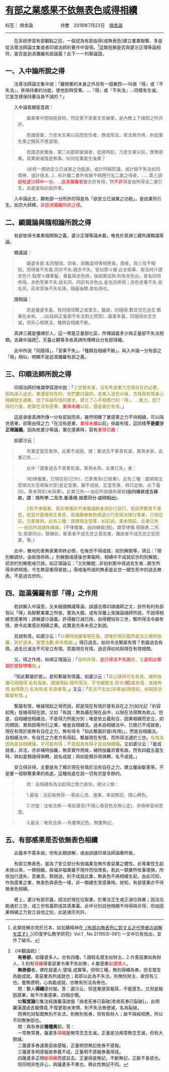 ﻿# [有部之業感果不依無表色或得相續][1]

标签： 俱舍論
　　　　　　持雙　2018年7月23日　[俱舍論](https://mp.weixin.qq.com/s/HNNfqC3dI2HMy4MXRWK-pw)

---

　　在系統學習有部觀點之前，一般認為有部由得(或無表色)建立業果聯繫，多是從法尊法師論文集或者印順法師的著作中習得。[^1]這類見解是否與婆沙正理等論相符，是否是迦濕彌羅有部論義？此下一一列舉論證。

## 一、入中論所說之得

　　法尊法師論文集中說：「離開業的本身之外另有一個東西──叫做『得』或『不失法』，來保持業的功能，使他到時受果。…『得』或『不失法』…同樣有生滅，它是怎樣保持著自身不滅的？」

　　入中論善顯密意疏：

>　　雖業果中間隔極長時，然從善不善業生苦樂果，是內教上下諸部之所共許。

>　　若謂彼業，乃至未生果以前而安住者，應成常法，常法無作用，則從業生果之關系不應道理。

>　　若謂造彼業後，第二剎那即謝滅者，從彼時起，乃至生果以前，應無彼業。其業謝滅復是無事。如何從業能生後果？

>　　(如有一類欲安立已滅業之功能故，或計阿賴耶識，或計餘不失法如同債券，或計得法…)…有計離二業外有餘不相應行名二業之得者，……第三說<font color="red">是毗婆沙師中一分</font>。…<font color="red">迦濕彌羅者</font>雖亦許有得，然<font color="red">不許</font>得是由所得法二業引生，此處是指如是許者。

　　入中論此文，顯有部一分所許的得是為「欲安立已滅業之功能」，是由業所引生。如宗大師釋，<font color="red">非迦濕彌羅所許之得</font>。

## 二、顯識論與隨相論所說之得

　　有部依得令業果相關聯之義，婆沙正理等論未載，唯見於真諦三藏所譯顯識等論。

　　顯識論：

>　　薩婆多部.名同隨得。同者，與數處時等相應長。隨者，與三性不相妨。而得者不失義.同亦不失.隨亦不失。譬如摩斗樓.此言榆華，取洛柯汁謂赤色汁.點摩斗樓華鬘，華鬘與赤色俱，後結實成熟.則有赤色出，是名同時修得。赤色至果不失.故名同，同前有赤色出.是名同修得；赤色至果不失.故名同，前來至後不失名隨，隨最後顯.故名得也。

　　隨相論：

>　　若是薩婆多義，有同隨得繫之戒善生，雖謝，同隨得.繫其住在過去.繫果在未來。…(此段與正量部不失法對比問答)…薩婆多義，同隨得亦念念滅，但非心相應法，種類自相續不斷。

　　真諦三藏是優禪尼人，這一帶是正量部化區，所傳論義多少與正量部不失法相類。吉藏中論疏[^2]、天臺止觀等多依真諦所傳釋此分有部得繩。

　　此中所說「同隨得」，「至果不失」，「種類自相續不斷」。與入中論一分有部之「得」相似，明顯不是迦濕彌羅有部之義。

## 三、印順法師所說之得

　　印順法師的唯識學探源中說：「<font color="#958503">三世實有者，沒有考慮業力怎樣存在的必要，因為滅入過去，業還是存在的。他們要討論的，是業入過去以後，怎樣與有情身心相續發生連繫。因了係屬有情的要求，建立了心不相應行的『得』。…業力，因了得的力量，總算在沒有感果、<font color="red">業得未離</font>以前，還是屬於有情。</font>」

　　這是承接真諦所傳一分有部說而來，雖然明確了業感果之力不待相續，可以隔世感果，卻需由得之力「在沒有感果、<font color="red">業得未離</font>以前」係屬有情，這同樣**不是婆沙正理論義**。因為依婆沙等論，業在感果時，容有<font color="red">業得已離</font>：

　　如婆沙云：<font color="#958503">

>　　有業定當受異熟，此業不成就，謂：業過去不善善有漏，異熟未熟，此業已失……

>　　此中「謂業過去不善善有漏，異熟未熟，此業已失」者：

>　　1如律儀業，已現在前(已作)，已牽異熟(已取果)，此有三種：謂順現法受順次生受順後次受(是定受業，雖不成就，定當受果，時已定故。此下義同)。果未現前(未與果)，此業已失──由前所說諸失緣故<font color="black">(由四緣故或五緣故，謂：捨所學.二形生.斷善根.捨眾同分.或明相出)</font>。

>　　2若不律儀業，若非律儀非不律儀諸餘身語妙行惡行，若欲界繫善不善思，若惡作憂根俱生善思，若諸靜慮無色順退分乃至順決擇分等業，已現在前，已牽異熟，此有三種：謂順現法受等，如前說。果未現前，此業已失──由前所說諸失緣故。</font>(不律儀業，由四緣故[捨]，謂受律儀.得靜慮.二形生.捨眾同分。餘緣如，斷善者不成先世之善思業，離欲者不成先世之惡思業，等。)

　　此中，散地的表無表業命終必捨，在後世不得成就，如別解脫等，頌云：「捨別解調伏，由故捨命終。」別解脫戒感後世果報時，相續中不成就前世的別解脫，前世的別解脫戒已捨。如正理論云：「又別解脫…非初剎那中得過去生者…餘生所得命終時捨，今生無容重得彼故。」得戒後所成的無表是此世一期生死中的過去無表，不是過去世的。

## 四、迦濕彌羅有部「得」之作用

　　若誤解入中論意，又未細讀顯識等論，誤讀法尊印順諸師之文，許所有的有部皆以「得」為聯繫業果之所依，實為大錯。或有背離上來諸論諸師所說，不說得相續至感果時；謬解婆沙論義，許得雖已滅已捨，由得體恒存三世，繫所得法令屬有情，故令此業感此相續之果。此實是古來未見之新說。

　　且說有情，如婆沙云：「<font color="#958503">以補特伽羅唯現在故。謂唯於現在蘊界處法立補特伽羅，非於過未，彼墮法數.非有情故。</font>」得已過去，如何令法繫屬有情？若屬過去有情，過去已滅法不可安立有情。若屬現在有情，過去得如何與現在有情相關。

　　又，得之作用，如順正理論云：「<font color="#958503">由所許得，<font color="red">是已得法不失因</font>故，又<font color="red">是知此繫屬於彼智幖幟</font>故。</font>」

　　「知此繫屬於彼」，是知繫屬有情義，如婆沙云：「<font color="#958503">非心隨得可名有貪，補特伽羅可說隨得.名有貪故。謂諸得起.得所得法，不令屬餘法.但令(<font color="red">知</font>)屬有情，故諸有情.由得勢力.名為有戒.有貪者等。</font>」又云：「<font color="#958503">若法不生此(非擇滅)得便起，如與欲法繫屬有情。</font>」

　　繫屬有情，唯據現起之得而說，即是現在有情於彼有自在之力(如光記「約容起用」皆據得現在說，又如「有說：無為攝在現在品中，以現在法得無為故」)。但是，自相續他相續法，不是得力所能分別；唯是依五蘊和合、因果相續而安立，如同類因、異熟因等所引之果，唯是自相續法。過未自相續法中，已捨已不成就者，現在有情於彼無有自在之力，無有得令「知此繫屬於彼(有情)」，然是自相續法。自相續法中，有自在之力者方有得起，繫屬現在有情，而所得法通於三世。<font color="#958503">有為法因為是自相續攝，才可能有得；不是因為有得才是自相續攝</font>。又如婆沙云：「能成就者，非法，亦非補特伽羅，無真實作用故，補特伽羅非實有故。然有四蘊五蘊生時，與如是類諸得俱轉，說名成就；與如是類非得俱轉，名不成就。」

　　安立得非得，主要是為了顯示現在有情於法有自在之力，建立離染斷善等，不是要一個聯繫業果的依處，這種依處在說一切有宗是多餘的。

>　　附：自相續有為法起得之勢力差別，總分三類：

>　　1.最強：法前後俱得---善染心法、通果、串習無記、隨心轉色。

>　　2.次強：法後法俱---等起善惡(不隨心善惡色及無心定)、非極串習闻思慧。

>　　3.最劣：唯有法俱---有覆無記色、無覆無記。

## 五、有部感果是否依無表色相續

　　此義本不需多說，但有此類謬解，或由誤讀印順法師論著所致。

　　有部立無表色，是為了安立部分有依福業及無作善惡業之體性。此等業性生起未捨以來，一類相續，故福非福業雖不現作而恒增長。若此一類業所依事壞損，所依加行退失，意樂息，勢限過，則不成就此業，無表色不再相續生起。由此可知，作為感果之業，無表色與表色一樣，非一類續生至感果時。故知，有部感果亦不待無表色相續。

　　總上，婆沙有部宗義，因法於現在位取果，於果法正生或正滅位與果；因法功能通於三世，成三世有義即成其感果義。此中分別自他相續不待得與非得，但由因果相續之力安立自他之別，此是諸宗共許。



[^1]: 此類見解亦見於日本，如加藤精神在[《有部の無表色に對する近代學者の誤解を匡す》][2][《印度学仏教学研究》Vol.1 , No.2(1953)-061] 一文中已有指出，並作了破斥。

[^2]: 《中觀論疏》：<br>&nbsp;&nbsp;&nbsp;&nbsp;**有券部**，如薩婆多人。亦有四種，1.謂假名眾生如財主，2.作善惡業如負財人，3.別有<font color="red">得繩</font>得善惡業令果不失如券，4.業感果<font color="red">如還債人</font>。<br>&nbsp;&nbsp;&nbsp;&nbsp;**無券部**者，佛陀提婆人.譬喻.成實等。但明三種，無別得繩為券，但言眾生為能成就，善惡業為所成就也；若即以此為不失法，則無別財主，故但有三也。曇無德明，心為能成就，亦無有別法為券也。<br>&nbsp;&nbsp;&nbsp;&nbsp;問：數人**得繩**感何報。答：婆沙云，但逐業感受報耳，不能感生。又但是報因感果，故不作業感果，四相亦爾。<br>&nbsp;&nbsp;&nbsp;&nbsp;如**智度論**引集法經諸羅漢說偈「病老死券已裂破[老病死券已裂破]」，此明羅漢還過去報債竟.不復更取未來債，則不失法券便滅，名為裂破。<br>&nbsp;&nbsp;&nbsp;&nbsp;而佛陀訶梨既無別不失法，則無別有券，但有負財人；故不與經相應，所以不同無券部也。<br>&nbsp;&nbsp;&nbsp;&nbsp;問：與有券部**幾種異**耶。答：<br>&nbsp;&nbsp;&nbsp;&nbsp;一常無常異，薩婆多<font color="red">得繩</font>是無常念念生滅，正量是功用常無念念滅，但有大期滅。<br>&nbsp;&nbsp;&nbsp;&nbsp;二薩婆多券通善惡故感報，正量明但無記故券不感報。<br>&nbsp;&nbsp;&nbsp;&nbsp;三薩婆多明感報故券義不成，正量明不感報券義得成。<br>&nbsp;&nbsp;&nbsp;&nbsp;四薩婆多正明<font color="red">斷得繩</font>而惑自去，正量得是無記，不斷無記，正斷不善惑也。<br>&nbsp;&nbsp;&nbsp;&nbsp;但同明非色非心，與薩婆多不異也，釋此性無記不同。

  [1]: https://mp.weixin.qq.com/s/vQWfUzWsgNVQLB603tCBzQ
  [2]: http://echo-lab.ddo.jp/Libraries/%e5%8d%b0%e5%ba%a6%e5%ad%a6%e4%bb%8f%e6%95%99%e5%ad%a6%e7%a0%94%e7%a9%b6/%E5%8D%B0%E5%BA%A6%E5%AD%B8%E4%BD%9B%E6%95%99%E5%AD%B8%E7%A0%94%E7%A9%B6%E7%AC%AC1%E5%B7%BB%E7%AC%AC2%E5%8F%B7/Vol.1%20,%20No.2(1953)061%e5%8a%a0%e8%97%a4%20%e7%b2%be%e7%a5%9e%e3%80%8c%e6%9c%89%e9%83%a8%e3%81%ae%e7%84%a1%e8%a1%a8%e8%89%b2%e3%81%ab%e5%b0%8d%e3%81%99%e3%82%8b%e8%bf%91%e4%bb%a3%e5%ad%b8%e8%80%85%e3%81%ae%e8%aa%a4%e8%a7%a3%e3%82%92%e5%8c%a1%e3%81%99%e3%80%8d.pdf

